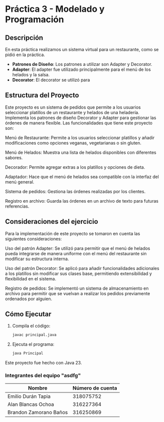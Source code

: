 # Práctica 3 - Modelado y Programación

## Descripción
En esta práctica realizamos un sistema virtual para un restaurante, como se pidió en la práctica.

- **Patrones de Diseño**: Los patrones a utilizar son Adapter y Decorator.
- **Adapter**: El adapter fue utilizado principalmente para el menú de los helados y la salsa.
- **Decorator**: El decorator se utilizó para


## Estructura del Proyecto
Este proyecto es un sistema de pedidos que permite a los usuarios seleccionar platillos de un restaurante y helados de una heladería. Implementa los patrones de diseño Decorator y Adapter para gestionar las órdenes de manera flexible. Las funcionalidades que tiene este proyecto son: 

Menú de Restaurante: Permite a los usuarios seleccionar platillos y añadir modificaciones como opciones veganas, vegetarianas o sin gluten.

Menú de Helados: Muestra una lista de helados disponibles con diferentes sabores.

Decorador: Permite agregar extras a los platillos y opciones de dieta.

Adaptador: Hace que el menú de helados sea compatible con la interfaz del menú general.

Sistema de pedidos: Gestiona las órdenes realizadas por los clientes.

Registro en archivo: Guarda las órdenes en un archivo de texto para futuras referencias.

## Consideraciones del ejercicio

Para la implementación de este proyecto se tomaron en cuenta las siguientes consideraciones:

Uso del patrón Adapter: Se utilizó para permitir que el menú de helados pueda integrarse de manera uniforme con el menú del restaurante sin modificar su estructura interna.

Uso del patrón Decorator: Se aplicó para añadir funcionalidades adicionales a los platillos sin modificar sus clases base, permitiendo extensibilidad y flexibilidad en el sistema.

Registro de pedidos: Se implementó un sistema de almacenamiento en archivo para permitir que se vuelvan a realizar los pedidos previamente ordenados por alguien. 

## Cómo Ejecutar
1. Compila el código:
   ```bash
   javac principal.java
   ```
2. Ejecuta el programa:
   ```bash
   java Principal
   ```
Este proyecto fue hecho con Java 23.

### Integrantes del equipo "asdfg" 
| Nombre | Número de cuenta |
| --- | --- |
| Emilio Durán Tapia | 318075752 |
| Alan Blancas Ochoa | 316227364 |
| Brandon Zamorano Baños | 316250869|
